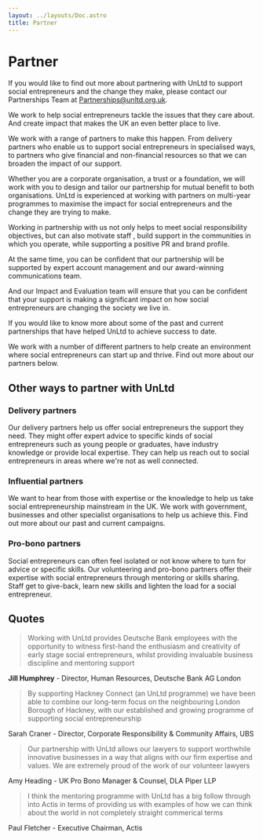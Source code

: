 ```yaml
---
layout: ../layouts/Doc.astro
title: Partner
---
```


# Partner

If you would like to find out more about partnering with UnLtd to support social entrepreneurs and the change they make, please contact our Partnerships Team at [Partnerships@unltd.org.uk](mailto:Partnerships@unltd.org.uk).

We work to help social entrepreneurs tackle the issues that they care about. And create impact that makes the UK an even better place to live.

We work with a range of partners to make this happen. From delivery partners who enable us to support social entrepreneurs in specialised ways, to partners who give financial and non-financial resources so that we can broaden the impact of our support.

Whether you are a corporate organisation, a trust or a foundation, we will work with you to design and tailor our partnership for mutual benefit to both organisations. UnLtd is experienced at working with partners on multi-year programmes to maximise the impact for social entrepreneurs and the change they are trying to make.

Working in partnership with us not only helps to meet social responsibility objectives, but can also motivate staff , build support in the communities in which you operate, while supporting a positive PR and brand profile.

At the same time, you can be confident that our partnership will be supported by expert account management and our award-winning communications team.

And our Impact and Evaluation team will ensure that you can be confident that your support is making a significant impact on how social entrepreneurs are changing the society we live in.

If you would like to know more about some of the past and current partnerships that have helped UnLtd to achieve success to date.

We work with a number of different partners to help create an environment where social entrepreneurs can start up and thrive. Find out more about our partners below.

## Other ways to partner with UnLtd

### Delivery partners

Our delivery partners help us offer social entrepreneurs the support they need. They might offer expert advice to specific kinds of social entrepreneurs such as young people or graduates, have industry knowledge or provide local expertise. They can help us reach out to social entrepreneurs in areas where we're not as well connected.

### Influential partners

We want to hear from those with expertise or the knowledge to help us take social entrepreneurship mainstream in the UK. We work with government, businesses and other specialist organisations to help us achieve this. Find out more about our past and current campaigns.

### Pro-bono partners

Social entrepreneurs can often feel isolated or not know where to turn for advice or specific skills. Our volunteering and pro-bono partners offer their expertise with social entrepreneurs through mentoring or skills sharing. Staff get to give-back, learn new skills and lighten the load for a social entrepreneur.

## Quotes

> Working with UnLtd provides Deutsche Bank employees with the opportunity to witness first-hand the enthusiasm and creativity of early stage social entrepreneurs, whilst providing invaluable business discipline and mentoring support

**Jill Humphrey** - Director, Human Resources, Deutsche Bank AG London

> By supporting Hackney Connect (an UnLtd programme) we have been able to combine our long-term focus on the neighbouring London Borough of Hackney, with our established and growing programme of supporting social entrepreneurship

Sarah Craner - Director, Corporate Responsibility & Community Affairs, UBS

> Our partnership with UnLtd allows our lawyers to support worthwhile innovative businesses in a way that aligns with our firm expertise and values. We are extremely proud of the work of our volunteer lawyers

Amy Heading - UK Pro Bono Manager & Counsel, DLA Piper LLP

> I think the mentoring programme with UnLtd has a big follow through into Actis in terms of providing us with examples of how we can think about the world in not completely straight commerical terms

Paul Fletcher - Executive Chairman, Actis
